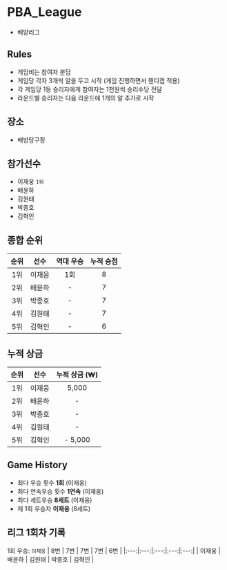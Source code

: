 # PBA_League
- 배방리그

## Rules
- 게임비는 참여자 분담
- 게임당 각자 3개씩 알을 두고 시작 (게임 진행하면서 핸디캡 적용)
- 각 게임당 1등 승리자에게 참여자는 1천원씩 승리수당 전달
- 라운드별 승리자는 다음 라운드에 1개의 알 추가로 시작

## 장소
- 배방당구장

## 참가선수
- 이재웅 `1위`
- 배윤하
- 김원태
- 박종호
- 김혁인
 

## 종합 순위
| 순위 | 선수 | 역대 우승 | 누적 승점 | 
|:--:|:--:|:--:|:--:|
| 1위 | 이재웅 | 1회 | 8 | 
| 2위 | 배윤하 | - | 7 | 
| 3위 | 박종호 | - | 7 | 
| 4위 | 김원태 | - | 7 |
| 5위 | 김혁인 | - | 6 |



## 누적 상금

| 순위 | 선수 | 누적 상금 (₩)| 
|:--:|:--:|:--:|
| 1위 | 이재웅 | 5,000 | 
| 2위 | 배윤하 | - | 
| 3위 | 박종호 | - | 
| 4위 | 김원태 | - | 
| 5위 | 김혁인 | - 5,000 | 

## Game History 
- 최다 우승 횟수 **1회** (이재웅)
- 최다 연속우승 횟수 **1연속** (이재웅)
- 최다 세트우승 **8세트** (이재웅)
- 제 1회 우승자 **이재웅** (8세트)

## 리그 1회차 기록
1회 우승: `이재웅`
| 8번 | 7번 | 7번 | 7번 | 6번 |
|:---:|:---:|:---:|:---:|:---:|
| 이재웅 | 배윤하 | 김원태 | 박종호 | 김혁인 |

